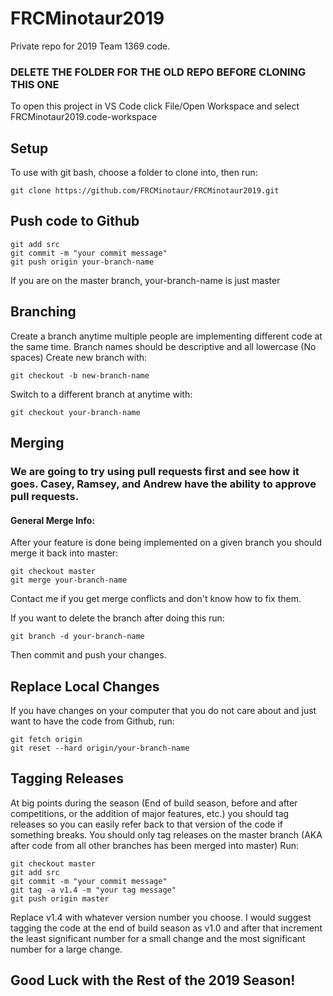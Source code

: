 # FRCMinotaur2019
Private repo for 2019 Team 1369 code.
### DELETE THE FOLDER FOR THE OLD REPO BEFORE CLONING THIS ONE
To open this project in VS Code click File/Open Workspace and select FRCMinotaur2019.code-workspace

## Setup
To use with git bash, choose a folder to clone into, then run:
```
git clone https://github.com/FRCMinotaur/FRCMinotaur2019.git
```
## Push code to Github
```
git add src
git commit -m "your commit message"
git push origin your-branch-name
```
If you are on the master branch, your-branch-name is just master
## Branching
Create a branch anytime multiple people are implementing different code at the same time.
Branch names should be descriptive and all lowercase (No spaces)
Create new branch with:
```
git checkout -b new-branch-name
```
Switch to a different branch at anytime with:
```
git checkout your-branch-name
```
## Merging
### We are going to try using pull requests first and see how it goes.  Casey, Ramsey, and Andrew have the ability to approve pull requests.

#### General Merge Info:
After your feature is done being implemented on a given branch you should merge it back into master:
```
git checkout master
git merge your-branch-name
```
Contact me if you get merge conflicts and don't know how to fix them.

If you want to delete the branch after doing this run:
```
git branch -d your-branch-name
```
Then commit and push your changes.
## Replace Local Changes
If you have changes on your computer that you do not care about and just want to have the code from Github, run:
```
git fetch origin
git reset --hard origin/your-branch-name
```
## Tagging Releases
At big points during the season (End of build season, before and after competitions, or the addition of major features, etc.) you should tag releases so you can easily refer back to that version of the code if something breaks. You should only tag releases on the master branch (AKA after code from all other branches has been merged into master) Run:
```
git checkout master
git add src
git commit -m "your commit message"
git tag -a v1.4 -m "your tag message"
git push origin master
```
Replace v1.4 with whatever version number you choose.  I would suggest tagging the code at the end of build season as v1.0 and after that increment the least significant number for a small change and the most significant number for a large change.

## Good Luck with the Rest of the 2019 Season!


